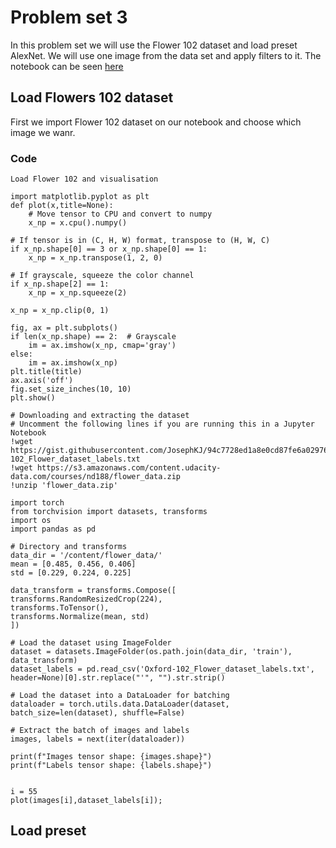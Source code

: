 # Problem set 3

In this problem set we will use the Flower 102 dataset and load preset AlexNet. We will use one image from the data set and apply filters to it.
The notebook can be seen [here](https://colab.research.google.com/drive/1ETB9I7qm8p_siwdpIFzHTf9Ai63XBMhT#scrollTo=qkMqr835N-W2)

## Load Flowers 102 dataset

First we import Flower 102 dataset on our notebook and choose which image we wanr.

### Code

    Load Flower 102 and visualisation

    import matplotlib.pyplot as plt
    def plot(x,title=None):
        # Move tensor to CPU and convert to numpy
        x_np = x.cpu().numpy()

    # If tensor is in (C, H, W) format, transpose to (H, W, C)
    if x_np.shape[0] == 3 or x_np.shape[0] == 1:
        x_np = x_np.transpose(1, 2, 0)

    # If grayscale, squeeze the color channel
    if x_np.shape[2] == 1:
        x_np = x_np.squeeze(2)

    x_np = x_np.clip(0, 1)

    fig, ax = plt.subplots()
    if len(x_np.shape) == 2:  # Grayscale
        im = ax.imshow(x_np, cmap='gray')
    else:
        im = ax.imshow(x_np)
    plt.title(title)
    ax.axis('off')
    fig.set_size_inches(10, 10)
    plt.show()

    # Downloading and extracting the dataset
    # Uncomment the following lines if you are running this in a Jupyter Notebook
    !wget https://gist.githubusercontent.com/JosephKJ/94c7728ed1a8e0cd87fe6a029769cde1/raw/403325f5110cb0f3099734c5edb9f457539c77e9/Oxford-102_Flower_dataset_labels.txt
    !wget https://s3.amazonaws.com/content.udacity-data.com/courses/nd188/flower_data.zip
    !unzip 'flower_data.zip'

    import torch
    from torchvision import datasets, transforms
    import os
    import pandas as pd

    # Directory and transforms
    data_dir = '/content/flower_data/'
    mean = [0.485, 0.456, 0.406]
    std = [0.229, 0.224, 0.225]

    data_transform = transforms.Compose([
    transforms.RandomResizedCrop(224),
    transforms.ToTensor(),
    transforms.Normalize(mean, std)
    ])

    # Load the dataset using ImageFolder
    dataset = datasets.ImageFolder(os.path.join(data_dir, 'train'), data_transform)
    dataset_labels = pd.read_csv('Oxford-102_Flower_dataset_labels.txt', header=None)[0].str.replace("'", "").str.strip()

    # Load the dataset into a DataLoader for batching
    dataloader = torch.utils.data.DataLoader(dataset, batch_size=len(dataset), shuffle=False)

    # Extract the batch of images and labels
    images, labels = next(iter(dataloader))

    print(f"Images tensor shape: {images.shape}")
    print(f"Labels tensor shape: {labels.shape}")
  

    i = 55
    plot(images[i],dataset_labels[i]);

## Load preset 
